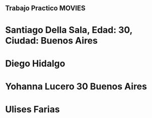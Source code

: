 ## Trabajo Practico MOVIES
# Santiago Della Sala, Edad: 30, Ciudad: Buenos Aires
# Diego Hidalgo
# Yohanna Lucero 30 Buenos Aires
# Ulises Farias